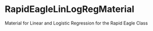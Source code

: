 # RapidEagleLinLogRegMaterial
Material for Linear and Logistic Regression for the Rapid Eagle Class
